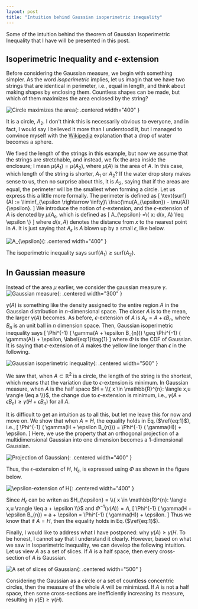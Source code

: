 ```yaml
---
layout: post
title: "Intuition behind Gaussian isoperimetric inequality"
---
```

Some of the intuition behind the theorem of Gaussian Isoperimetric Inequality that I have will be presented in this post.

## Isoperimetric Inequality and $\epsilon$-extension
Before considering the Gaussian measure, we begin with something simpler.
As the word $\textit{isoperimetric}$ implies, let us imagin that we have two strings that are identical in perimeter, i.e., equal in length,
and think about making shapes by enclosing them.
Countless shapes can be made, but which of them maximizes the area enclosed by the string? 

![Circle maximizes the area]({{site.baseurl}}/img/GII/fig_ii.png){: .centered width="400" }

It is a circle, $A_{2}$.
I don't think this is necessarily obvious to everyone, and in fact, 
I would say I believed it more than I understood it, but I managed to convince myself 
with the [Wikipedia](https://en.wikipedia.org/wiki/Isoperimetric_inequality) explanation that a drop of water becomes a sphere. 

We fixed the length of the strings in this example, but now we assume that the strings are stretchable, 
and instead, we fix the area inside the enclosure; I mean $\mu(A_{1}) = \mu(A_{2})$, where $\mu(A)$ is the area of $A$.
In this case, which length of the string is shorter, $A_{1}$ or $A_{2}$?
If the water drop story makes sense to us, then no surprise about this, it is $A_{2}$,
saying that if the areas are equal, the perimeter will be the smallest when forming a circle.
Let us express this a little more formally.
The perimeter is defined as
\[
    \text{surf}(A) := \liminf_{\epsilon \rightarrow \infty}\ \frac{\mu(A_{\epsilon}) - \mu(A)}{\epsilon}.
\]
We introduce the notion of $\epsilon$-extension, and the $\epsilon$-extension of $A$ is denoted by $\mu(A_{\epsilon}$, which is defined as 
\[
    A_{\epsilon} =\\{ x: d(x, A) \leq \epsilon \\}
\]
where $d(x,A)$ denotes the distance from $x$ to the nearest point in $A$.
It is just saying that $A_{\epsilon}$ is $A$ blown up by a small $\epsilon$, like below.

![$A_{\epsilon}$]({{site.baseurl}}/img/GII/fig_ii_extension.png){: .centered width="400" }

The isoperimetric inequality says $\text{surf}(A_{1}) \geq \text{surf}(A_{2})$. 

## In Gaussian measure
Instead of the area $\mu$ earlier, we consider the gaussian measure $\gamma$.
![Gaussian measure]({{site.baseurl}}/img/GII/fig_gaussian_measure.png){: .centered width="300" }

$\gamma(A)$ is something like the density assigned to the entire region $A$ in the Gaussian distribution in $n$-dimensional space.
The closer $A$ is to the mean, the larger $\gamma(A)$ becomes.
As before, $\epsilon$-extension of $A$ is $A_{\epsilon} = A + \epsilon B_{n}$, where $B_{n}$ is an unit ball in $n$ dimension space.
Then, Gaussian isoperimetric inequality says
\[ 
    \Phi^{-1} ( \gamma(A + \epsilon B_{n})) \geq \Phi^{-1} ( \gamma(A)) + \epsilon, \label{eq:1}\tag{1}
\]
where $\Phi$ is the CDF of Gaussian.
It is saying that $\epsilon$-extension of $A$ makes the yellow line longer than $\epsilon$ in the following.

![Gaussian isoperimetric inequality]({{site.baseurl}}/img/GII/fig_gii.png){: .centered width="500" }

We saw that, when $A \subset \mathbb{R}^{2}$ is a circle, the length of the string is the shortest,
which means that the variation due to $\epsilon$-extension is minimum.
In Gaussian measure, when $A$ is the half space $H = \\{ x \in \mathbb{R}^{n}: \langle x,u \rangle \leq a \\}$, the change due to $\epsilon$-extension is minimum,
i.e., $\gamma(A + \epsilon B_{n}) \geq \gamma(H + \epsilon B_{n})$ for all $A$.

It is difficult to get an intuition as to all this, but let me leave this for now and move on.
We show that when $A = H$, the equality holds in Eq.$\,$($\ref{eq:1}$), i.e., 
\[ 
    \Phi^{-1} ( \gamma(H + \epsilon B_{n})) = \Phi^{-1} ( \gamma(H)) + \epsilon.
\]
Here, we use the property that an orthogonal projection of a multidimensional Gaussian into one dimension becomes a $1$-dimensional Gaussian.

![Projection of Gaussian]({{site.baseurl}}/img/GII/fig_projected_gauss.png){: .centered width="400" }

Thus, the $\epsilon$-extension of $H$, $H_{\epsilon}$, is expressed using $\Phi$ as shown in the figure below.

![$\epsilon$-extension of $H$]({{site.baseurl}}/img/GII/fig_h_expansion.png){: .centered width="400" }

Since $H_{\epsilon}$ can be writen as $H_{\epsilon} = \\{ x \in \mathbb{R}^{n}: \langle x,u \rangle \leq a + \epsilon \\}$ and  $\Phi^{-1} ( \gamma(A)) = A$,
\[ 
    \Phi^{-1} ( \gamma(H + \epsilon B_{n}) = a + \epsilon = \Phi^{-1} ( \gamma(H)) + \epsilon.
\]
Thus we know that if $A=H$, then the equality holds in Eq.$\,$($\ref{eq:1}$).

Finally, I would like to address what I have postponed: why $\gamma(A) \geq \gamma(H$.
To be honest, I cannot say that I understand it clearly.
However, based on what we saw in Isoperimetric Inequality, we can develop the following intuition.
Let us view $A$ as a set of slices.
If $A$ is a half space, then every cross-section of $A$ is Gaussian.

![A set of slices of Gaussian]({{site.baseurl}}/img/GII/fig_slice_of_gaussian.png){: .centered width="500" }

Considering the Gaussian as a circle or a set of countless concentric circles, 
then the measure of the whole $A$ will be minimized.
If $A$ is not a half space, then some cross-sections are inefficiently increasing its measure, 
resulting in $\gamma(E) \geq \gamma(H)$. 
